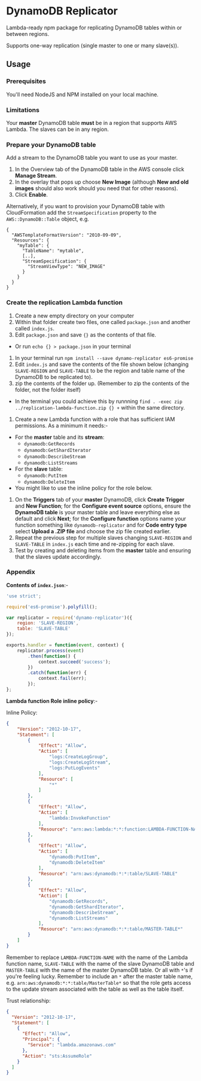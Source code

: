 # DynamoDB Replicator

Lambda-ready npm package for replicating DynamoDB tables within or between regions.

Supports one-way replication (single master to one or many slave(s)).

## Usage

### Prerequisites

You'll need NodeJS and NPM installed on your local machine.

### Limitations

Your **master** DynamoDB table **must** be in a region that supports AWS Lambda.  The slaves can be in any region.

### Prepare your DynamoDB table

Add a stream to the DynamoDB table you want to use as your master.

1. In the Overview tab of the DynamoDB table in the AWS console click **Manage Stream**.
1. In the overlay that pops up choose **New Image** (although **New and old images** should also work should you need that for other reasons).
1. Click **Enable**.

Alternatively, if you want to provision your DynamoDB table with CloudFormation add the `StreamSpecification` property to the `AWS::DynamoDB::Table` object, e.g.

```
{
  "AWSTemplateFormatVersion": "2010-09-09",
  "Resources": {
    "myTable": {
      "TableName": "mytable",
      [..],
      "StreamSpecification": {
        "StreamViewType": "NEW_IMAGE"
      }
    }
  }
}
```

### Create the replication Lambda function

1. Create a new empty directory on your computer
1. Within that folder create two files, one called `package.json` and another called `index.js`.
1. Edit `package.json` and save `{}` as the contents of that file.
  - Or run `echo {} > package.json` in your terminal
1. In your terminal run `npm install --save dynamo-replicator es6-promise`
1. Edit `index.js` and save the contents of the file shown below (changing `SLAVE-REGION` and `SLAVE-TABLE` to be the region and table name of the DynamoDB to be replicated to).
1. zip the contents of the folder up.  (Remember to zip the contents of the folder, not the folder itself)
  - In the terminal you could achieve this by runnning `find . -exec zip ../replication-lambda-function.zip {} +` within the same directory.
1. Create a new Lambda function with a role that has sufficient IAM permissions.  As a minimum it needs:-
  - For the **master** table and its **stream**:
    - `dynamodb:GetRecords`
    - `dynamodb:GetShardIterator`
    - `dynamodb:DescribeStream`
    - `dynamodb:ListStreams`
  - For the **slave** table:
    - `dynamodb:PutItem`
    - `dynamodb:DeleteItem`
  - You might like to use the inline policy for the role below.
1. On the **Triggers** tab of your **master** DynamoDB, click **Create Trigger** and **New Function**; for the **Configure event source** options, ensure the **DynamoDB table** is your master table and leave everything else as default and click **Next**; for the **Configure function** options name your function something like `dynamodb-replicator` and for **Code entry type** select **Upload a .ZIP file** and choose the zip file created earlier.
1. Repeat the previous step for multiple slaves changing `SLAVE-REGION` and `SLAVE-TABLE` in `index.js` each time and re-zipping for each slave.
1. Test by creating and deleting items from the **master** table and ensuring that the slaves update accordingly.

### Appendix

**Contents of `index.json`**:-
```js
'use strict';

require('es6-promise').polyfill();

var replicator = require('dynamo-replicator')({
	region: 'SLAVE-REGION',
	table: 'SLAVE-TABLE'
});

exports.handler = function(event, context) {
	replicator.process(event)
		.then(function() {
			context.succeed('success');
		})
		.catch(function(err) {
			context.fail(err);
		});
};
```

**Lambda function Role inline policy**:-

Inline Policy:
```json
{
    "Version": "2012-10-17",
    "Statement": [
        {
            "Effect": "Allow",
            "Action": [
                "logs:CreateLogGroup",
                "logs:CreateLogStream",
                "logs:PutLogEvents"
            ],
            "Resource": [
                "*"
            ]
        },
        {
            "Effect": "Allow",
            "Action": [
                "lambda:InvokeFunction"
            ],
            "Resource": "arn:aws:lambda:*:*:function:LAMBDA-FUNCTION-NAME"
        },
        {
            "Effect": "Allow",
            "Action": [
                "dynamodb:PutItem",
                "dynamodb:DeleteItem"
            ],
            "Resource": "arn:aws:dynamodb:*:*:table/SLAVE-TABLE"
        },
        {
            "Effect": "Allow",
            "Action": [
                "dynamodb:GetRecords",
                "dynamodb:GetShardIterator",
                "dynamodb:DescribeStream",
                "dynamodb:ListStreams"
            ],
            "Resource": "arn:aws:dynamodb:*:*:table/MASTER-TABLE*"
        }
    ]
}
```
Remember to replace `LAMBDA-FUNCTION-NAME` with the name of the Lambda function name, `SLAVE-TABLE` with the name of the slave DynamoDB table and `MASTER-TABLE` with the name of the master DynamoDB table.  Or all with `*`'s if you're feeling lucky.  Remember to include an `*` after the master table name, e.g. `arn:aws:dynamodb:*:*:table/MasterTable*` so that the role gets access to the update stream associated with the table as well as the table itself.


Trust relationship:
```json
{
  "Version": "2012-10-17",
  "Statement": [
    {
      "Effect": "Allow",
      "Principal": {
        "Service": "lambda.amazonaws.com"
      },
      "Action": "sts:AssumeRole"
    }
  ]
}
```
